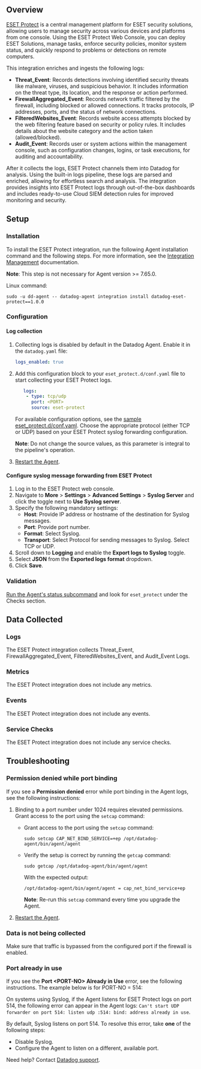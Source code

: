 ## Overview

[ESET Protect][4] is a central management platform for ESET security solutions, allowing users to manage security across various devices and platforms from one console. Using the ESET Protect Web Console, you can deploy ESET Solutions, manage tasks, enforce security policies, monitor system status, and quickly respond to problems or detections on remote computers.

This integration enriches and ingests the following logs:

- **Threat_Event**: Records detections involving identified security threats like malware, viruses, and suspicious behavior. It includes information on the threat type, its location, and the response or action performed.
- **FirewallAggregated_Event**: Records network traffic filtered by the firewall, including blocked or allowed connections. It tracks protocols, IP addresses, ports, and the status of network connections.
- **FilteredWebsites_Event**: Records website access attempts blocked by the web filtering feature based on security or policy rules. It includes details about the website category and the action taken (allowed/blocked).
- **Audit_Event**: Records user or system actions within the management console, such as configuration changes, logins, or task executions, for auditing and accountability.

After it collects the logs, ESET Protect channels them into Datadog for analysis. Using the built-in logs pipeline, these logs are parsed and enriched, allowing for effortless search and analysis. The integration provides insights into ESET Protect logs through out-of-the-box dashboards and includes ready-to-use Cloud SIEM detection rules for improved monitoring and security.

## Setup

### Installation

To install the ESET Protect integration, run the following Agent installation command and the following steps. For more information, see the [Integration Management][5] documentation.

**Note**: This step is not necessary for Agent version >= 7.65.0.

Linux command:

  ```shell
  sudo -u dd-agent -- datadog-agent integration install datadog-eset-protect==1.0.0
  ```

### Configuration

#### Log collection

1. Collecting logs is disabled by default in the Datadog Agent. Enable it in the `datadog.yaml` file:

    ```yaml
    logs_enabled: true
    ```

2. Add this configuration block to your `eset_protect.d/conf.yaml` file to start collecting your ESET Protect logs.

   ```yaml
      logs:
       - type: tcp/udp
         port: <PORT>
         source: eset-protect
      ```

      For available configuration options, see the [sample eset_protect.d/conf.yaml][7]. Choose the appropriate protocol (either TCP or UDP) based on your ESET Protect syslog forwarding configuration.

      **Note**: Do not change the source values, as this parameter is integral to the pipeline's operation.

3. [Restart the Agent][1].

#### Configure syslog message forwarding from ESET Protect

1. Log in to the ESET Protect web console.
2. Navigate to **More** > **Settings** > **Advanced Settings** > **Syslog Server** and click the toggle next to **Use Syslog server**.
3. Specify the following mandatory settings:
   - **Host**: Provide IP address or hostname of the destination for Syslog messages.
   - **Port**: Provide port number.
   - **Format**: Select Syslog.
   - **Transport**: Select Protocol for sending messages to Syslog. Select TCP or UDP.
4. Scroll down to **Logging** and enable the **Export logs to Syslog** toggle.
5. Select **JSON** from the **Exported logs format** dropdown.
6. Click **Save**.

### Validation

[Run the Agent's status subcommand][2] and look for `eset_protect` under the Checks section.

## Data Collected

### Logs

The ESET Protect integration collects Threat_Event, FirewallAggregated_Event, FilteredWebsites_Event, and Audit_Event Logs.

### Metrics

The ESET Protect integration does not include any metrics.

### Events

The ESET Protect integration does not include any events.

### Service Checks

The ESET Protect integration does not include any service checks.

## Troubleshooting

### Permission denied while port binding

If you see a **Permission denied** error while port binding in the Agent logs, see the following instructions:

   1. Binding to a port number under 1024 requires elevated permissions. Grant access to the port using the `setcap` command:

      - Grant access to the port using the `setcap` command:

         ```shell
         sudo setcap CAP_NET_BIND_SERVICE=+ep /opt/datadog-agent/bin/agent/agent
         ```

      - Verify the setup is correct by running the `getcap` command:

         ```shell
         sudo getcap /opt/datadog-agent/bin/agent/agent
         ```

         With the expected output:

         ```shell
         /opt/datadog-agent/bin/agent/agent = cap_net_bind_service+ep
         ```

         **Note**: Re-run this `setcap` command every time you upgrade the Agent.

   2. [Restart the Agent][1].

### Data is not being collected

Make sure that traffic is bypassed from the configured port if the firewall is enabled.

### Port already in use

If you see the **Port <PORT-NO\> Already in Use** error, see the following instructions. The example below is for PORT-NO = 514:

On systems using Syslog, if the Agent listens for ESET Protect logs on port 514, the following error can appear in the Agent logs: `Can't start UDP forwarder on port 514: listen udp :514: bind: address already in use`.

By default, Syslog listens on port 514. To resolve this error, take **one** of the following steps:

- Disable Syslog.
- Configure the Agent to listen on a different, available port.

Need help? Contact [Datadog support][3].

[1]: https://docs.datadoghq.com/agent/guide/agent-commands/#start-stop-and-restart-the-agent
[2]: https://docs.datadoghq.com/agent/guide/agent-commands/#agent-status-and-information
[3]: https://docs.datadoghq.com/help/
[4]: https://identity.eset.com/login/pwd?ReturnUrl=%2Fconnect%2Fauthorize%2Fcallback%3Fclient_id%3DERA%26response_type%3Dcode%26scope%3Dopenid%2520profile%2520eset_id%2520eca%26ui_locales%3Den-US%26redirect_uri%3Dhttps%253A%252F%252Fprotect.eset.com
[5]: https://docs.datadoghq.com/agent/guide/integration-management/?tab=linux#install
[6]: https://help.eset.com/protect_admin/12.0/en-US/events-exported-to-json-format.html?index.html
[7]: https://github.com/DataDog/integrations-core/blob/master/eset_protect/datadog_checks/eset_protect/data/conf.yaml.example